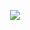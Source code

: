 <p align="center">
	<img src="https://i.pinimg.com/originals/c9/fd/91/c9fd91f0948e965d55cd1df20e514c3f.gif" />	
</p>
